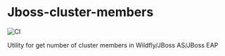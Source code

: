 # Jboss-cluster-members
![CI](https://travis-ci.org/vladimirmezera/jboss-cluster-members.svg?branch=master)

Utility for get number of cluster members in Wildfly/JBoss AS/JBoss EAP
